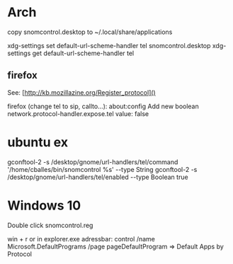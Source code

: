 # Arch

copy snomcontrol.desktop to ~/.local/share/applications

xdg-settings set default-url-scheme-handler tel snomcontrol.desktop
xdg-settings get default-url-scheme-handler tel


## firefox

See: [http://kb.mozillazine.org/Register_protocol]()

firefox (change tel to sip, callto...):
about:config
Add new boolean
network.protocol-handler.expose.tel value: false

# ubuntu ex
gconftool-2 -s /desktop/gnome/url-handlers/tel/command '/home/cballes/bin/snomcontrol %s' --type String
gconftool-2 -s /desktop/gnome/url-handlers/tel/enabled --type Boolean true

# Windows 10

Double click snomcontrol.reg

win + r or in explorer.exe adressbar: control /name Microsoft.DefaultPrograms /page pageDefaultProgram => Default Apps by Protocol
